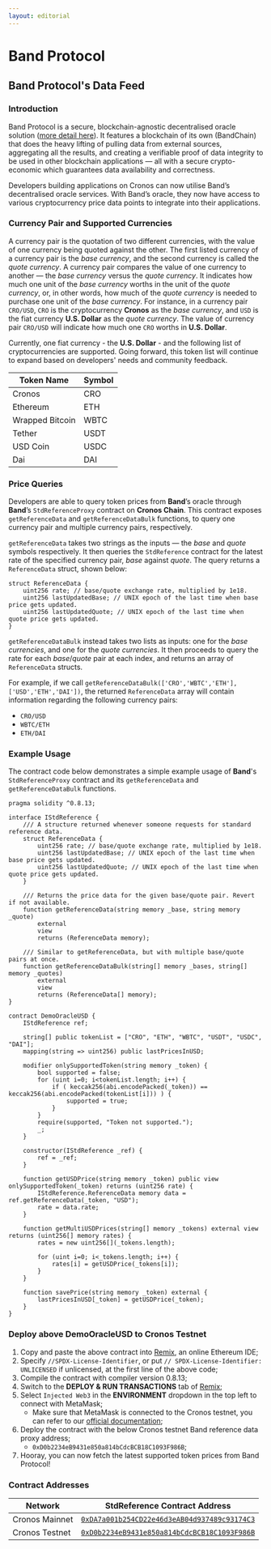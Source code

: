 ```yaml
---
layout: editorial
---
```


# Band Protocol

## Band Protocol's Data Feed

### Introduction

Band Protocol is a secure, blockchain-agnostic decentralised oracle solution ([more detail here](https://docs.bandchain.org/)). It features a blockchain of its own (BandChain) that does the heavy lifting of pulling data from external sources, aggregating all the results, and creating a verifiable proof of data integrity to be used in other blockchain applications — all with a secure crypto-economic which guarantees data availability and correctness.

Developers building applications on Cronos can now utilise Band’s decentralised oracle services. With Band’s oracle, they now have access to various cryptocurrency price data points to integrate into their applications.

### Currency Pair and Supported Currencies

A currency pair is the quotation of two different currencies, with the value of one currency being quoted against the other. The first listed currency of a currency pair is the _base currency_, and the second currency is called the _quote currency_. A currency pair compares the value of one currency to another — the _base currency_ versus the _quote currency_. It indicates how much one unit of the _base currency_ worths in the unit of the _quote currency_, or, in other words, how much of the _quote currency_ is needed to purchase one unit of the _base currency_. For instance, in a currency pair `CRO/USD`, `CRO` is the cryptocurrency **Cronos** as the _base currency_, and `USD` is the fiat currency **U.S. Dollar** as the _quote currency_. The value of currency pair `CRO/USD` will indicate how much one `CRO` worths in **U.S. Dollar**.

Currently, one fiat currency - the **U.S. Dollar** - and the following list of cryptocurrencies are supported. Going forward, this token list will continue to expand based on developers' needs and community feedback.

| Token Name      | Symbol |
| --------------- | ------ |
| Cronos          | CRO    |
| Ethereum        | ETH    |
| Wrapped Bitcoin | WBTC   |
| Tether          | USDT   |
| USD Coin        | USDC   |
| Dai             | DAI    |

### Price Queries

Developers are able to query token prices from **Band**’s oracle through **Band**’s `StdReferenceProxy` contract on **Cronos Chain**. This contract exposes `getReferenceData` and `getReferenceDataBulk` functions, to query one currency pair and multiple currency pairs, respectively.

`getReferenceData` takes two strings as the inputs — the _base_ and _quote_ symbols respectively. It then queries the `StdReference` contract for the latest rate of the specified currency pair, _base_ against _quote_. The query returns a `ReferenceData` struct, shown below:

```solidity
struct ReferenceData {
    uint256 rate; // base/quote exchange rate, multiplied by 1e18.
    uint256 lastUpdatedBase; // UNIX epoch of the last time when base price gets updated.
    uint256 lastUpdatedQuote; // UNIX epoch of the last time when quote price gets updated.
}
```

`getReferenceDataBulk` instead takes two lists as inputs: one for the _base currencies_, and one for the _quote currencies_. It then proceeds to query the rate for each _base_/_quote_ pair at each index, and returns an array of `ReferenceData` structs.

For example, if we call `getReferenceDataBulk(['CRO','WBTC','ETH'], ['USD','ETH','DAI'])`, the returned `ReferenceData` array will contain information regarding the following currency pairs:

* `CRO/USD`
* `WBTC/ETH`
* `ETH/DAI`

### Example Usage

The contract code below demonstrates a simple example usage of **Band**'s `StdReferenceProxy` contract and its `getReferenceData` and `getReferenceDataBulk` functions.

```solidity
pragma solidity ^0.8.13;

interface IStdReference {
    /// A structure returned whenever someone requests for standard reference data.
    struct ReferenceData {
        uint256 rate; // base/quote exchange rate, multiplied by 1e18.
        uint256 lastUpdatedBase; // UNIX epoch of the last time when base price gets updated.
        uint256 lastUpdatedQuote; // UNIX epoch of the last time when quote price gets updated.
    }

    /// Returns the price data for the given base/quote pair. Revert if not available.
    function getReferenceData(string memory _base, string memory _quote)
        external
        view
        returns (ReferenceData memory);

    /// Similar to getReferenceData, but with multiple base/quote pairs at once.
    function getReferenceDataBulk(string[] memory _bases, string[] memory _quotes)
        external
        view
        returns (ReferenceData[] memory);
}

contract DemoOracleUSD {
    IStdReference ref;

    string[] public tokenList = ["CRO", "ETH", "WBTC", "USDT", "USDC", "DAI"];
    mapping(string => uint256) public lastPricesInUSD;

    modifier onlySupportedToken(string memory _token) {
        bool supported = false;
        for (uint i=0; i<tokenList.length; i++) {
            if ( keccak256(abi.encodePacked(_token)) == keccak256(abi.encodePacked(tokenList[i])) ) {
                supported = true;
            }
        }
        require(supported, "Token not supported.");
        _;
    }

    constructor(IStdReference _ref) {
        ref = _ref;
    }

    function getUSDPrice(string memory _token) public view onlySupportedToken(_token) returns (uint256 rate) {
        IStdReference.ReferenceData memory data = ref.getReferenceData(_token, "USD");
        rate = data.rate;
    }

    function getMultiUSDPrices(string[] memory _tokens) external view returns (uint256[] memory rates) {
        rates = new uint256[](_tokens.length);

        for (uint i=0; i<_tokens.length; i++) {
            rates[i] = getUSDPrice(_tokens[i]);
        }
    }

    function savePrice(string memory _token) external {
        lastPricesInUSD[_token] = getUSDPrice(_token);
    }
}
```

### Deploy above DemoOracleUSD to Cronos Testnet

1. Copy and paste the above contract into [Remix](https://remix.ethereum.org/), an online Ethereum IDE;
2. Specify `//SPDX-License-Identifier`, or put `// SPDX-License-Identifier: UNLICENSED` if unlicensed, at the first line of the above code;
3. Compile the contract with compiler version 0.8.13;
4. Switch to the **DEPLOY & RUN TRANSACTIONS** tab of [Remix](https://remix.ethereum.org/);
5. Select `Injected Web3` in the **ENVIRONMENT** dropdown in the top left to connect with MetaMask;
   * Make sure that MetaMask is connected to the Cronos testnet, you can refer to our [official documentation](../../for-users/metamask.md);
6. Deploy the contract with the below Cronos testnet Band reference data proxy address;
   * `0xD0b2234eB9431e850a814bCdcBCB18C1093F986B`;
7. Hooray, you can now fetch the latest supported token prices from Band Protocol!

### Contract Addresses

| Network        | StdReference Contract Address                                                                                                    |
| -------------- | -------------------------------------------------------------------------------------------------------------------------------- |
| Cronos Mainnet | [`0xDA7a001b254CD22e46d3eAB04d937489c93174C3`](https://cronoscan.com/address/0xDA7a001b254CD22e46d3eAB04d937489c93174C3)         |
| Cronos Testnet | [`0xD0b2234eB9431e850a814bCdcBCB18C1093F986B`](https://testnet.cronoscan.com/address/0xD0b2234eB9431e850a814bCdcBCB18C1093F986B) |

